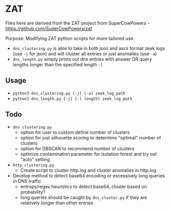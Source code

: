 # ZAT
Files here are derived from the ZAT project from SuperCowPowers - https://github.com/SuperCowPowers/zat

Purpose: Modifying ZAT python scripts for more tailored use.

- `dns_clustering.py` is able to take in both json and ascii format zeek logs (use `-j` for json) and will cluster all entries or just anomalies (use `-a`)
- `dns_length.py` simply prints out dns entries with answer OR query lengths longer than the specified length `-l`

## Usage
- `python3 dns_clustering.py [-j] [-a] zeek_log_path`
- `python3 dns_length.py [-j] [-l length] zeek_log_path`

## Todo
- `dns_clustering.py`
    - option for user to custom define number of clusters
    - option for just silhouette scoring to determine "optimal" number of clusters
    - option for DBSCAN to recommend number of clusters
    - optimize contamination parameter for isolation forest and try out "auto" setting
- `http_clustering.py`
    - Create script to cluster http.log and cluster anomalies in http.log
- Develop method to detect base64 encoding or excessively long queries in DNS traffic
    - entropy/regex heuristics to detect base64, cluster based on probability?
    - long queries should be caught by `dns_cluster.py` if they are relatively longer than other entries
